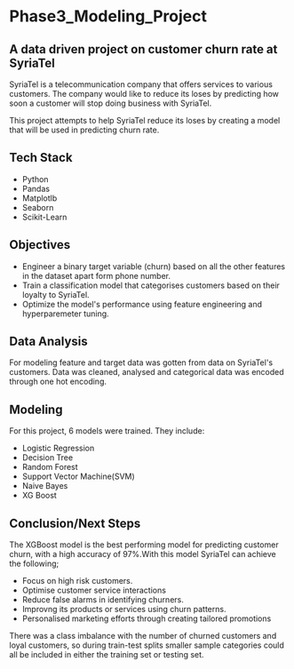 # Phase3_Modeling_Project
## A data driven project on customer churn rate at SyriaTel
SyriaTel is a telecommunication company that offers services to various customers. The company would like to reduce its loses by predicting how soon a customer will stop doing business with SyriaTel.

This project attempts to help SyriaTel reduce its loses by creating a model that will be used in predicting churn rate.

## Tech Stack
- Python
- Pandas
- Matplotlb
- Seaborn
- Scikit-Learn
## Objectives
- Engineer a binary target variable (churn) based on all the other features in the dataset apart form phone number.
- Train a classification model that categorises customers based on their loyalty to SyriaTel.
- Optimize the model's performance using feature engineering and hyperparemeter tuning.

## Data Analysis
For modeling feature and target data was gotten from data on SyriaTel's customers. Data was cleaned, analysed and categorical data was encoded through one hot encoding.
## Modeling
For this project, 6 models were trained. They include:
- Logistic Regression
- Decision Tree
- Random Forest
- Support Vector Machine(SVM)
- Naive Bayes
- XG Boost
## Conclusion/Next Steps
The XGBoost model is the best performing model for predicting customer churn, with a high accuracy of 97%.With this model SyriaTel can achieve the following;
- Focus on high risk customers.
- Optimise customer service interactions
- Reduce false alarms in identifying churners.
- Improvng its products or services using churn patterns.
- Personalised marketing efforts through creating tailored promotions

There was a class imbalance with the number of churned customers and loyal customers, so during train-test splits smaller sample categories could all be included in either the training set or testing set.
